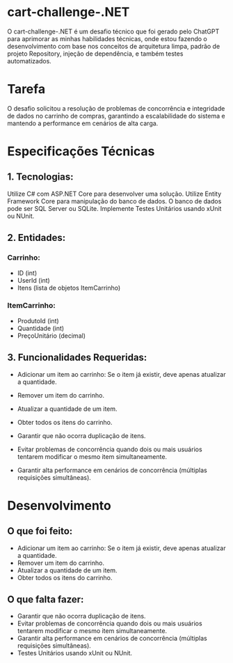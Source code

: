 # cart-challenge-.NET

O cart-challenge-.NET é um desafio técnico que foi gerado pelo ChatGPT para aprimorar as minhas habilidades técnicas, onde estou fazendo o desenvolvimento com base nos conceitos de arquitetura limpa, padrão de projeto Repository, injeção de dependência, e também testes automatizados.

# Tarefa

O desafio solicitou a resolução de problemas de concorrência e integridade de dados no carrinho de compras, garantindo a escalabilidade do sistema e mantendo a performance em cenários de alta carga.

# Especificações Técnicas

## 1. Tecnologias:

Utilize C# com ASP.NET Core para desenvolver uma solução.
Utilize Entity Framework Core para manipulação do banco de dados.
O banco de dados pode ser SQL Server ou SQLite.
Implemente Testes Unitários usando xUnit ou NUnit.

## 2. Entidades:

### Carrinho:

- ID (int)
- UserId (int)
- Itens (lista de objetos ItemCarrinho)

### ItemCarrinho:

- ProdutoId (int)
- Quantidade (int)
- PreçoUnitário (decimal)

## 3. Funcionalidades Requeridas:

- Adicionar um item ao carrinho: Se o item já existir, deve apenas atualizar a quantidade.

- Remover um item do carrinho.

- Atualizar a quantidade de um item.

- Obter todos os itens do carrinho.

- Garantir que não ocorra duplicação de itens.

- Evitar problemas de concorrência quando dois ou mais usuários tentarem modificar o mesmo item simultaneamente.

- Garantir alta performance em cenários de concorrência (múltiplas requisições simultâneas).

# Desenvolvimento

## O que foi feito:

- Adicionar um item ao carrinho: Se o item já existir, deve apenas atualizar a quantidade.
- Remover um item do carrinho.
- Atualizar a quantidade de um item.
- Obter todos os itens do carrinho.

## O que falta fazer:

- Garantir que não ocorra duplicação de itens.
- Evitar problemas de concorrência quando dois ou mais usuários tentarem modificar o mesmo item simultaneamente.
- Garantir alta performance em cenários de concorrência (múltiplas requisições simultâneas).
- Testes Unitários usando xUnit ou NUnit.
